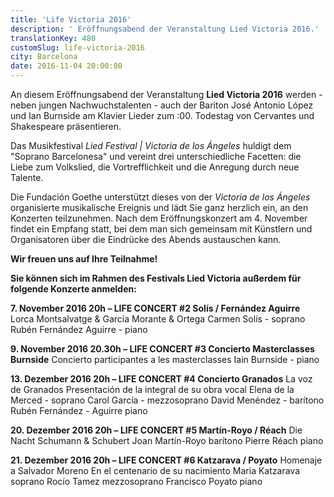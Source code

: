 ```yaml
---
title: 'Life Victoria 2016'
description: ' Eröffnungsabend der Veranstaltung Lied Victoria 2016.'
translationKey: 480
customSlug: life-victoria-2016
city: Barcelona
date: 2016-11-04 20:00:00
---
```


An diesem Eröffnungsabend der Veranstaltung <strong>Lied Victoria 2016</strong> werden - neben jungen Nachwuchstalenten - auch der Bariton José Antonio López und Ian Burnside am Klavier Lieder zum :00. Todestag von Cervantes und Shakespeare präsentieren.

Das Musikfestival <em>Lied Festival | Victoria de los Ángeles</em> huldigt dem "Soprano Barcelonesa" und vereint drei unterschiedliche Facetten: die Liebe zum Volkslied, die Vortrefflichkeit und die Anregung durch neue Talente.

Die Fundación Goethe unterstützt dieses von der <em>Victoria de los Ángeles</em> organisierte musikalische Ereignis und lädt Sie ganz herzlich ein, an den Konzerten teilzunehmen. Nach dem Eröffnungskonzert am 4. November findet ein Empfang statt, bei dem man sich gemeinsam mit Künstlern und Organisatoren über die Eindrücke des Abends austauschen kann.

<strong>Wir freuen uns auf Ihre Teilnahme!</strong> <div class="line"></div> <strong>Sie können sich im Rahmen des Festivals Lied Victoria außerdem für folgende Konzerte anmelden:</strong>

<strong>7. November 2016 20h – LIFE CONCERT #2 Solís / Fernández Aguirre</strong> Lorca Montsalvatge &amp; García Morante &amp; Ortega Carmen Solís - soprano Rubén Fernández Aguirre - piano

<strong>9. November 2016 20.30h – LIFE CONCERT #3 Concierto Masterclasses Burnside</strong> Concierto participantes a les masterclasses Iain Burnside - piano

<strong>13. Dezember 2016 20h – LIFE CONCERT #4 Concierto Granados</strong> La voz de Granados Presentación de la integral de su obra vocal Elena de la Merced - soprano Carol García - mezzosoprano David Menéndez - barítono Rubén Fernández - Aguirre piano

<strong>20. Dezember 2016 20h – LIFE CONCERT #5 Martín-Royo / Réach</strong> Die Nacht Schumann &amp; Schubert Joan Martín-Royo barítono Pierre Réach piano

<strong>21. Dezember 2016 20h – LIFE CONCERT #6 Katzarava / Poyato</strong> Homenaje a Salvador Moreno En el centenario de su nacimiento Maria Katzarava soprano Rocío Tamez mezzosoprano Francisco Poyato piano
